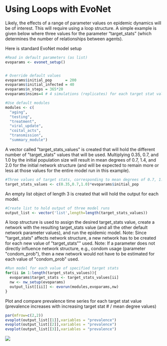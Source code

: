 Using Loops with EvoNet
================
Likely, the effects of a range of parameter values on epidemic dynamics will be of interest. This will require using a loop structure. A simple example is given below where three values for the parameter “target\_stats” (which determines the number of relationships between agents).

Here is standard EvoNet model setup

``` r
#Read in default parameters (as list)
evoparams <- evonet_setup()    


# Override default values
evoparams$initial_pop      = 200
evoparams$initial_infected = 40
evoparams$n_steps = 365*20
evoparams$nsims=4 # 4 simulations (replicates) for each target stat value

#Use default modules
modules <- c(
  "aging",
  "testing",
  "treatment",
  "viral_update",
  "coital_acts",
  "transmission",
  "summary_module")
```

A vector called "target\_stats\_values" is created that will hold the different number of "target\_stats" values that will be used. Multiplying 0.35, 0.7, and 1.0 by the initial population size will result in mean degrees of 0.7, 1.4, and 2.0 for the initial network structure (and will be expected to remain more or less at those values for the entire model run in this example).

``` r
#Three values of target stats, corresponding to mean degrees of 0.7, 1.0 and 2.0.
target_stats_values <- c(0.35,0.7,1.0)*evoparams$initial_pop
```

An empty list object of length 3 is created that will hold the output for each model.

``` r
#Create list to hold output of three model runs
output_list <- vector('list',length=length(target_stats_values))
```

A loop structure is used to assign the desired target\_stats value, create a network with the resulting target\_stats value (and all the other default network parameter values), and run the epidemic model. Note: Since "target\_stats" affects network structure, a new network has to be created for each new value of "target\_stats"" used. Note: If a parameter does not directly influence network structure, e.g., condom usage (parameter "condom\_prob"), then a new network would not have to be estimated for each value of "condom\_prob" used.

``` r
#Run model for each value of specified target stats
for(ii in 1:length(target_stats_values)){
  evoparams$target_stats <- target_stats_values[ii] 
  nw <- nw_setup(evoparams)
  output_list[[ii]] <- evorun(modules,evoparams,nw)
}  
```

Plot and compare prevalence time series for each target stat value (prevalence increases with increasing target stat \# / mean degree values)

``` r
par(mfrow=c(2,2))
evoplot(output_list[[1]],variables = "prevalence")
evoplot(output_list[[2]],variables = "prevalence")
evoplot(output_list[[3]],variables = "prevalence")
```

![](https://github.com/EvoNetHIV/EvoNetHIV/blob/master/documentation/imgs/loop_ex_fig.png)

